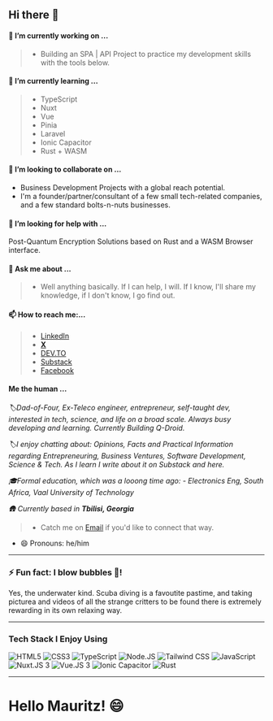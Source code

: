 <!-- @format -->

## Hi there 👋

#### 🔭 I’m currently working on ...

> - Building an SPA | API Project to practice my development skills with the tools below.

#### 🌱 I’m currently learning ...

> - TypeScript
> - Nuxt
> - Vue
> - Pinia
> - Laravel
> - Ionic Capacitor
> - Rust + WASM

#### 👯 I’m looking to collaborate on ...

- Business Development Projects with a global reach potential.
- I'm a founder/partner/consultant of a few small tech-related companies, and a few standard bolts-n-nuts businesses.

#### 🤔 I’m looking for help with ...

Post-Quantum Encryption Solutions based on Rust and a WASM Browser interface.

#### 💬 Ask me about ...

> - Well anything basically. If I can help, I will. If I know, I'll share my knowledge, if I don't know, I go find out.

#### 📫 How to reach me:...

> - [LinkedIn](https://www.linkedin.com/in/andre-du-plessis-992a0329)
> - **[ X ](https://x.com/AndreDuP_ADPC)**
> - [DEV.TO](https://dev.to/andre_adpc)
> - [Substack](https://andreduplessis.substack.com/)
> - [Facebook](https://www.facebook.com/RedDragonX5)

#### Me the human ...

_🏷️Dad-of-Four, Ex-Teleco engineer, entrepreneur, self-taught dev, interested in tech, science, and life on a broad scale. Always busy developing and learning. Currently Building Q-Droid._

_🏷️I enjoy chatting about: Opinions, Facts and Practical Information regarding Entrepreneuring, Business Ventures, Software Development, Science & Tech. As I learn I write about it on Substack and here._

_🎓Formal education, which was a looong time ago: - Electronics Eng, South Africa, Vaal University of Technology_

_🛖 Currently based in **Tbilisi, Georgia**_

> - Catch me on [Email](mailto:andre.du.plessis@adpc-llc.com) if you'd like to connect that way.

- 😄 Pronouns: he/him

---

### ⚡ Fun fact: I blow bubbles 🫧!

Yes, the underwater kind. Scuba diving is a favoutite pastime, and taking picturea and videos of all the strange critters to be found there is extremely rewarding in its own relaxing way.

---

### Tech Stack I Enjoy Using

<img src="C:\Laragon\www\Andre-ADPC\Andre-ADPC\Assets\SVG_Files\HTML5-01.svg" alt="HTML5" style="max-width: 100%;">
<img src="C:\Laragon\www\Andre-ADPC\Andre-ADPC\Assets\SVG_Files\CSS3-01.svg" alt="CSS3" style="max-width: 100%;">
<img src="C:\Laragon\www\Andre-ADPC\Andre-ADPC\Assets\SVG_Files\TypeScript-01.svg" alt="TypeScript" style="max-width: 100%;">
<img src="C:\Laragon\www\Andre-ADPC\Andre-ADPC\Assets\SVG_Files\Node.JS.svg" alt="Node.JS" style="max-width: 100%;">
<img src="C:\Laragon\www\Andre-ADPC\Andre-ADPC\Assets\SVG_Files\TailwindCSS.svg" alt="Tailwind CSS" style="max-width: 100%;">
<img src="C:\Laragon\www\Andre-ADPC\Andre-ADPC\Assets\SVG_Files\JavaScript.svg" alt="JavaScript" style="max-width: 100%;">
<img src="" alt="Nuxt.JS 3" style="max-width: 100%;">
<img src="" alt="Vue.JS 3" style="max-width: 100%;">
<img src="" alt="Ionic Capacitor" style="max-width: 100%;">
<img src="" alt="Rust" style="max-width: 100%;">

---

# Hello Mauritz! 😄
